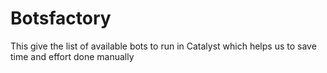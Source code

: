 # Botsfactory
This give the list of available bots to run in Catalyst which helps us to save time and effort done manually
